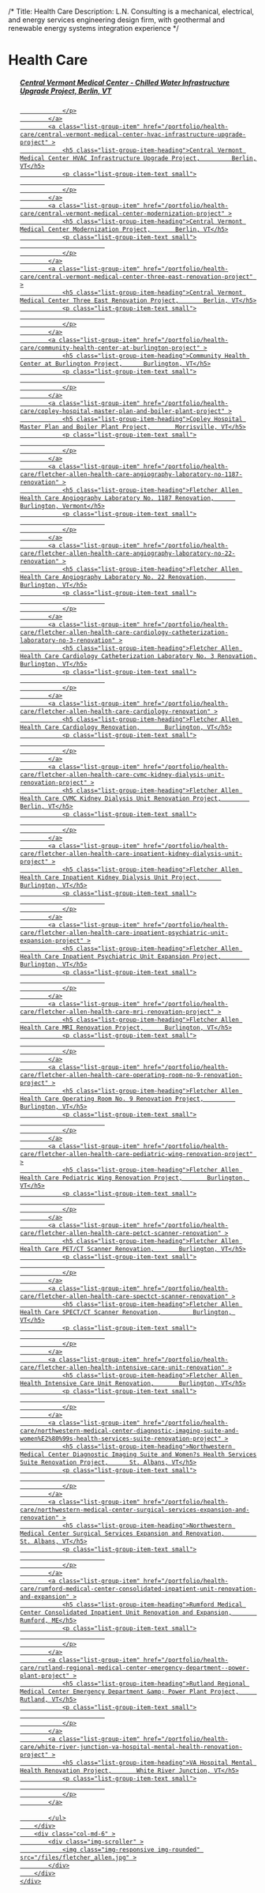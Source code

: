 /*
Title: Health Care
Description: L.N. Consulting is a mechanical, electrical, and energy services engineering design firm, with geothermal and renewable energy systems integration experience
*/


# Health Care

<div>
	<div class="row">
		<div class="col-md-6" >
			<ul class="list-group">
							<a class="list-group-item" href="/portfolio/health-care/central-vermont-medical-center---chilled-water-infrastructure-upgrade-project" >
				<h5 class="list-group-item-heading">Central Vermont Medical Center - Chilled Water Infrastructure Upgrade Project, 	    Berlin, VT</h5>
				<p class="list-group-item-text small">
						    
				</p>
			</a>
			<a class="list-group-item" href="/portfolio/health-care/central-vermont-medical-center-hvac-infrastructure-upgrade-project" >
				<h5 class="list-group-item-heading">Central Vermont Medical Center HVAC Infrastructure Upgrade Project, 	    Berlin, VT</h5>
				<p class="list-group-item-text small">
						    
				</p>
			</a>
			<a class="list-group-item" href="/portfolio/health-care/central-vermont-medical-center-modernization-project" >
				<h5 class="list-group-item-heading">Central Vermont Medical Center Modernization Project, 	    Berlin, VT</h5>
				<p class="list-group-item-text small">
						    
				</p>
			</a>
			<a class="list-group-item" href="/portfolio/health-care/central-vermont-medical-center-three-east-renovation-project" >
				<h5 class="list-group-item-heading">Central Vermont Medical Center Three East Renovation Project, 	    Berlin, VT</h5>
				<p class="list-group-item-text small">
						    
				</p>
			</a>
			<a class="list-group-item" href="/portfolio/health-care/community-health-center-at-burlington-project" >
				<h5 class="list-group-item-heading">Community Health Center at Burlington Project, 	    Burlington, VT</h5>
				<p class="list-group-item-text small">
						    
				</p>
			</a>
			<a class="list-group-item" href="/portfolio/health-care/copley-hospital-master-plan-and-boiler-plant-project" >
				<h5 class="list-group-item-heading">Copley Hospital Master Plan and Boiler Plant Project, 	    Morrisville, VT</h5>
				<p class="list-group-item-text small">
						    
				</p>
			</a>
			<a class="list-group-item" href="/portfolio/health-care/fletcher-allen-health-care-angiography-laboratory-no-1187-renovation" >
				<h5 class="list-group-item-heading">Fletcher Allen Health Care Angiography Laboratory No. 1187 Renovation, 	    Burlington, Vermont</h5>
				<p class="list-group-item-text small">
						    
				</p>
			</a>
			<a class="list-group-item" href="/portfolio/health-care/fletcher-allen-health-care-angiography-laboratory-no-22-renovation" >
				<h5 class="list-group-item-heading">Fletcher Allen Health Care Angiography Laboratory No. 22 Renovation, 	    Burlington, VT</h5>
				<p class="list-group-item-text small">
						    
				</p>
			</a>
			<a class="list-group-item" href="/portfolio/health-care/fletcher-allen-health-care-cardiology-catheterization-laboratory-no-3-renovation" >
				<h5 class="list-group-item-heading">Fletcher Allen Health Care Cardiology Catheterization Laboratory No. 3 Renovation, 	    Burlington, VT</h5>
				<p class="list-group-item-text small">
						    
				</p>
			</a>
			<a class="list-group-item" href="/portfolio/health-care/fletcher-allen-health-care-cardiology-renovation" >
				<h5 class="list-group-item-heading">Fletcher Allen Health Care Cardiology Renovation, 	    Burlington, VT</h5>
				<p class="list-group-item-text small">
						    
				</p>
			</a>
			<a class="list-group-item" href="/portfolio/health-care/fletcher-allen-health-care-cvmc-kidney-dialysis-unit-renovation-project" >
				<h5 class="list-group-item-heading">Fletcher Allen Health Care CVMC Kidney Dialysis Unit Renovation Project, 	    Berlin, VT</h5>
				<p class="list-group-item-text small">
						    
				</p>
			</a>
			<a class="list-group-item" href="/portfolio/health-care/fletcher-allen-health-care-inpatient-kidney-dialysis-unit-project" >
				<h5 class="list-group-item-heading">Fletcher Allen Health Care Inpatient Kidney Dialysis Unit Project, 	    Burlington, VT</h5>
				<p class="list-group-item-text small">
						    
				</p>
			</a>
			<a class="list-group-item" href="/portfolio/health-care/fletcher-allen-health-care-inpatient-psychiatric-unit-expansion-project" >
				<h5 class="list-group-item-heading">Fletcher Allen Health Care Inpatient Psychiatric Unit Expansion Project, 	    Burlington, VT</h5>
				<p class="list-group-item-text small">
						    
				</p>
			</a>
			<a class="list-group-item" href="/portfolio/health-care/fletcher-allen-health-care-mri-renovation-project" >
				<h5 class="list-group-item-heading">Fletcher Allen Health Care MRI Renovation Project, 	    Burlington, VT</h5>
				<p class="list-group-item-text small">
						    
				</p>
			</a>
			<a class="list-group-item" href="/portfolio/health-care/fletcher-allen-health-care-operating-room-no-9-renovation-project" >
				<h5 class="list-group-item-heading">Fletcher Allen Health Care Operating Room No. 9 Renovation Project, 	    Burlington, VT</h5>
				<p class="list-group-item-text small">
						    
				</p>
			</a>
			<a class="list-group-item" href="/portfolio/health-care/fletcher-allen-health-care-pediatric-wing-renovation-project" >
				<h5 class="list-group-item-heading">Fletcher Allen Health Care Pediatric Wing Renovation Project, 	    Burlington, VT</h5>
				<p class="list-group-item-text small">
						    
				</p>
			</a>
			<a class="list-group-item" href="/portfolio/health-care/fletcher-allen-health-care-petct-scanner-renovation" >
				<h5 class="list-group-item-heading">Fletcher Allen Health Care PET/CT Scanner Renovation, 	    Burlington, VT</h5>
				<p class="list-group-item-text small">
						    
				</p>
			</a>
			<a class="list-group-item" href="/portfolio/health-care/fletcher-allen-health-care-spectct-scanner-renovation" >
				<h5 class="list-group-item-heading">Fletcher Allen Health Care SPECT/CT Scanner Renovation, 	    Burlington, VT</h5>
				<p class="list-group-item-text small">
						    
				</p>
			</a>
			<a class="list-group-item" href="/portfolio/health-care/fletcher-allen-health-intensive-care-unit-renovation" >
				<h5 class="list-group-item-heading">Fletcher Allen Health Intensive Care Unit Renovation, 	    Burlington, VT</h5>
				<p class="list-group-item-text small">
						    
				</p>
			</a>
			<a class="list-group-item" href="/portfolio/health-care/northwestern-medical-center-diagnostic-imaging-suite-and-women%E2%80%99s-health-services-suite-renovation-project" >
				<h5 class="list-group-item-heading">Northwestern Medical Center Diagnostic Imaging Suite and Women?s Health Services Suite Renovation Project, 	    St. Albans, VT</h5>
				<p class="list-group-item-text small">
						    
				</p>
			</a>
			<a class="list-group-item" href="/portfolio/health-care/northwestern-medical-center-surgical-services-expansion-and-renovation" >
				<h5 class="list-group-item-heading">Northwestern Medical Center Surgical Services Expansion and Renovation, 	    St. Albans, VT</h5>
				<p class="list-group-item-text small">
						    
				</p>
			</a>
			<a class="list-group-item" href="/portfolio/health-care/rumford-medical-center-consolidated-inpatient-unit-renovation-and-expansion" >
				<h5 class="list-group-item-heading">Rumford Medical Center Consolidated Inpatient Unit Renovation and Expansion, 	    Rumford, ME</h5>
				<p class="list-group-item-text small">
						    
				</p>
			</a>
			<a class="list-group-item" href="/portfolio/health-care/rutland-regional-medical-center-emergency-department--power-plant-project" >
				<h5 class="list-group-item-heading">Rutland Regional Medical Center Emergency Department &amp; Power Plant Project, 	    Rutland, VT</h5>
				<p class="list-group-item-text small">
						    
				</p>
			</a>
			<a class="list-group-item" href="/portfolio/health-care/white-river-junction-va-hospital-mental-health-renovation-project" >
				<h5 class="list-group-item-heading">VA Hospital Mental Health Renovation Project, 	    White River Junction, VT</h5>
				<p class="list-group-item-text small">
						    
				</p>
			</a>

			</ul>
		</div>
		<div class="col-md-6" >
			<div class="img-scroller" >
				<img class="img-responsive img-rounded" src="/files/fletcher_allen.jpg" >
			</div>
		</div>
	</div>
</div>
<script>
	$(document).ready(function() {
		$thumbnail = $('#thumbnail_img');
		console.log($thumbnail);
		$('a.list-group-item').hover(function() {
			$this = $(this);
			var data_url = $this.attr('data-img-url');
			if(data_url) {
				console.log(data_url);
				$thumbnail.attr('src', data_url);
			}
		});
		$( window ).scroll(function(event) {
			var scrollY = window.pageYOffset;
			$('.img-scroller.affix').css('top', scrollY+'px');
		});
		$('.img-scroller').affix({
			offset: {
				top: 60
			}
		})
	});
</script>
